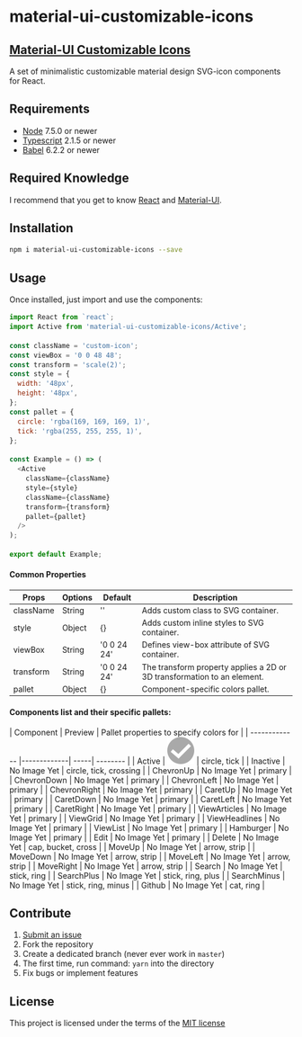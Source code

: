 material-ui-customizable-icons
=======================

## [Material-UI Customizable Icons](https://gasite.in.ua/open-source/material-ui-customizable-icons/)

A set of minimalistic customizable material design SVG-icon components for React.


## Requirements

- [Node](https://nodejs.org) 7.5.0 or newer
- [Typescript](https://www.typescriptlang.org) 2.1.5 or newer
- [Babel](https://babeljs.io) 6.2.2 or newer


## Required Knowledge

I recommend that you get to know [React](http://facebook.github.io/react/) and [Material-UI](http://material-ui.com/).

## Installation
```sh
npm i material-ui-customizable-icons --save
```

## Usage
Once installed, just import and use the components:
```javascript
import React from `react`;
import Active from 'material-ui-customizable-icons/Active';

const className = 'custom-icon';
const viewBox = '0 0 48 48';
const transform = 'scale(2)';
const style = {
  width: '48px',
  height: '48px',
};
const pallet = {
  circle: 'rgba(169, 169, 169, 1)',
  tick: 'rgba(255, 255, 255, 1)',
};

const Example = () => (
  <Active
    className={className}
    style={style}
    className={className}
    transform={transform}
    pallet={pallet}
  />
);

export default Example;
```


#### Common Properties
| Props        | Options           | Default  | Description |
| ------------- |-------------| -----| -------- |
| className | String | '' | Adds custom class to SVG container.|
| style | Object | {} | Adds custom inline styles to SVG container. |
| viewBox | String | '0 0 24 24' | Defines view-box attribute of SVG container.|
| transform | String | '0 0 24 24' | The transform property applies a 2D or 3D transformation to an element.|
| pallet | Object | {} | Component-specific colors pallet. |

#### Components list and their specific pallets:
| Component        | Preview           | Pallet properties to specify colors for |
| ------------- |-------------| -----| -------- |
| Active | ![Active Icon](svg/active.svg) | circle, tick |
| Inactive | No Image Yet | circle, tick, crossing |
| ChevronUp | No Image Yet | primary |
| ChevronDown | No Image Yet | primary |
| ChevronLeft | No Image Yet | primary |
| ChevronRight | No Image Yet | primary |
| CaretUp | No Image Yet | primary |
| CaretDown | No Image Yet | primary |
| CaretLeft | No Image Yet | primary |
| CaretRight | No Image Yet | primary |
| ViewArticles | No Image Yet | primary |
| ViewGrid | No Image Yet | primary |
| ViewHeadlines | No Image Yet | primary |
| ViewList | No Image Yet | primary |
| Hamburger | No Image Yet | primary |
| Edit | No Image Yet | primary |
| Delete | No Image Yet | cap, bucket, cross |
| MoveUp | No Image Yet | arrow, strip |
| MoveDown | No Image Yet | arrow, strip |
| MoveLeft | No Image Yet | arrow, strip |
| MoveRight | No Image Yet | arrow, strip |
| Search | No Image Yet | stick, ring |
| SearchPlus | No Image Yet | stick, ring, plus |
| SearchMinus | No Image Yet | stick, ring, minus |
| Github | No Image Yet | cat, ring |


## Contribute

1. [Submit an issue](https://github.com/gordienkotolik//material-ui-customizable-icons/issues)
2. Fork the repository
3. Create a dedicated branch (never ever work in `master`)
4. The first time, run command: `yarn` into the directory
5. Fix bugs or implement features


## License
This project is licensed under the terms of the
[MIT license](https://github.com/gordienkotolik//material-ui-customizable-icons/blob/master/LICENSE)